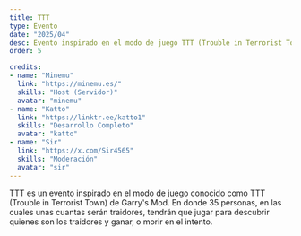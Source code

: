 ```yaml
---
title: TTT
type: Evento
date: "2025/04"
desc: Evento inspirado en el modo de juego TTT (Trouble in Terrorist Town) de Garry's Mod.
order: 5

credits:
- name: "Minemu"
  link: "https://minemu.es/"
  skills: "Host (Servidor)"
  avatar: "minemu"
- name: "Katto"
  link: "https://linktr.ee/katto1"
  skills: "Desarrollo Completo"
  avatar: "katto"
- name: "Sir"
  link: "https://x.com/Sir4565"
  skills: "Moderación"
  avatar: "sir"
---
```

TTT es un evento inspirado en el modo de juego conocido como TTT (Trouble in Terrorist Town) de Garry's Mod. En donde 35 personas, en las cuales unas cuantas serán traidores, tendrán que jugar para descubrir quienes son los traidores y ganar, o morir en el intento.
